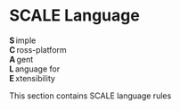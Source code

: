 # SCALE Language
**S**&#8239;imple<br>
**C**&#8239;ross-platform<br>
**A**&#8239;gent<br>
**L**&#8239;anguage for<br>
**E**&#8239;xtensibility<br>

This section contains SCALE language rules
